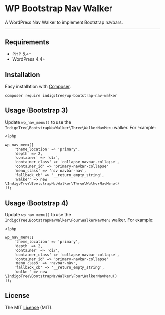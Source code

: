 # WP Bootstrap Nav Walker

A WordPress Nav Walker to implement Bootstrap navbars.

* * *

## Requirements

* PHP 5.4+
* WordPress 4.4+

## Installation

Easy installation with [Composer](https://getcomposer.org/).

````
composer require indigotree/wp-bootstrap-nav-walker
````

## Usage (Bootstrap 3)

Update `wp_nav_menu()` to use the `IndigoTree\BootstrapNavWalker\Three\WalkerNavMenu` walker. For example:

````
<?php

wp_nav_menu([
    'theme_location' => 'primary',
    'depth' => 2,
    'container' => 'div',
    'container_class' => 'collapse navbar-collapse',
    'container_id' => 'primary-navbar-collapse'
    'menu_class' => 'nav navbar-nav',
    'fallback_cb' => '__return_empty_string',
    'walker' => new \IndigoTree\BootstrapNavWalker\Three\WalkerNavMenu()
]);
````

## Usage (Bootstrap 4)

Update `wp_nav_menu()` to use the `IndigoTree\BootstrapNavWalker\Four\WalkerNavMenu` walker. For example:

````
<?php

wp_nav_menu([
    'theme_location' => 'primary',
    'depth' => 2,
    'container' => 'div',
    'container_class' => 'collapse navbar-collapse',
    'container_id' => 'primary-navbar-collapse'
    'menu_class' => 'navbar-nav',
    'fallback_cb' => '__return_empty_string',
    'walker' => new \IndigoTree\BootstrapNavWalker\Four\WalkerNavMenu()
]);
````

## License

The MIT [License](LICENSE.md) (MIT).
